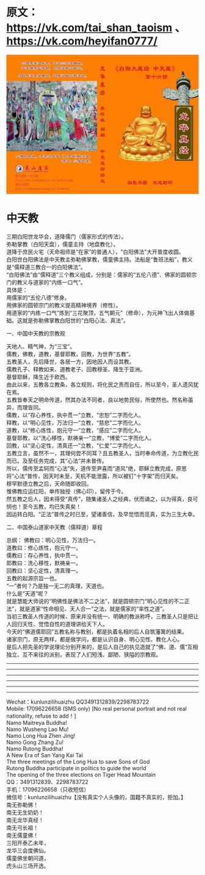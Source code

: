 # 原文：https://vk.com/tai_shan_taoism 、https://vk.com/heyifan0777/


![](/1.jpg)
# 中天教
三期白阳世龙华会，道降儒门（儒家形式的传法）。 \
弥勒掌教（白阳天盘），儒童主持（地盘教化）。 \
道降于庶民火宅（天命祖师是“在家”的普通人），“白阳佛法”大开普度收圆。\
白阳世白阳佛法是中天教主弥勒佛掌教，儒童佛主持。法船是“鲁班法船”，教义是“儒释道三教合一的白阳佛法”。 \
“白阳佛法”由“儒释道”三个教义组成，分别是：儒家的“五伦八德”、佛家的圆顿宗门的教义与道家的“内练一口气”。 \
具体是： \
用儒家的“五伦八德”修身。 \
用佛家的圆顿宗门的教义提高精神境界（修性）。 \
用道家的“内练一口气”炼到“三花聚顶，五气朝元”（修命），为元神飞出人体做基础。这就是弥勒佛掌教白阳世的“白阳心法、真法”。



一、中国中天教的宗教观

天地人、精气神，为“三宝”。 \
儒教，佛教，道教，基督耶教，回教，为世界“五教”。 \
五教圣人，先后降世，各居一方，因地因人而设其教。 \
儒教孔子、释教如来、道教老子、回教穆圣、降生于亚洲。 \
基督耶稣，降生近于欧西。 \
由此以来，五教各立教条，各立规则，将化民之责而自任，所以至今，圣人遗风犹在焉。 \
五教皆奉天之明命传道，然其办法不同者，良以地势民俗，所使然也。然名称虽异，而理皆同。 \
儒教，以“存心养性，执中贯一”立教，“忠恕”二字而化人。 \
释教，以“明心见性，万法归一”立教，“慈悲”二字而化人。 \
道教，以“修心炼性，抱元守一”立教，“感应”二字而化人。 \
基督耶教，以“洗心移性，默祷亲一”立教，“博爱”二字而化人。 \
回教，以“坚心定性，清真还一”立教，“仁爱”二字而化人。 \
五教立言，虽然不一，其理何尝不同耳？且五教圣人，当时奉命传道，为立教化民而已。及至任务完成，其“心法”并未普传。 \
所以，儒传至孟轲而“心法”失，道传至尹喜而“道风”绝，耶稣立教完成，原思将“心法”普传，因天时未至，天机不能泄露，所以被钉“十字架”而归天矣。 \
穆罕默德立教之后，天命随即收回。 \
惟佛教应运红阳，单传独授（佛心印），留传于今。 \
然五教之后人，因未得受“真传”，随集诸圣人之经典，伏而诵之，以为得真，良可悯也！至今五教，均已失真矣！ \
因运转白阳。“正法”普传之时已至，望诸善信，及早觉悟而觅真，实为三生大幸。 

二、中国泰山道家中天教（儒释道）章程

总纲： 
佛教曰：明心见性，万法归一。 \
道教曰：修心炼性，抱元守一。 \
儒教曰：存心养性，执中贯一。 \
耶教曰：洗心移性，默祷亲一。 \
回教曰：坚心定性，清真理一。 \
五教的起源宗旨一也。 \
“一”者何？乃是独一无二的真理，天道也。 \
什么是“天道”呢？ \
就是慧能大师说的“明佛性是佛法不二之法”，就是圆顿宗门“明心见性的不二正法”，就是道家“性命相见、天人合一”之法，就是儒家的“率性之道”。 \
当初三教圣人传道的时候，原来并没有统一、明确的教派称呼，三教圣人只是把让人回归天性、觉悟自性的道理讲给天下人。 \
今天的“佛道儒耶回”五教名称与教别，都是执着名相的后人自筑藩篱的结果。 \
诸家宗门，原无两样，都是做学问，都是认识自身、明心见性、教化人心。 \
是后人把先圣的学说理论分别开来的，是后人自己的执见造就了“佛、道、儒”互相独立、互不来往的派别，表现了人们短浅、鄙陋、狭隘的宗教观。 

---
---
---
---
---
---


Wechat：kunlunzilihuaizhu 
QQ3491312839/2298783722 \
Mobile: 17096226658 (SMS only)
[No real personal portrait and not real nationality, refuse to add！] \
Namo Maitreya Buddha! \
Namo Wusheng Lao Mu! \
Namo Long Hua Zhen Jing! \
Namo Gong Zhang Zu! \
Namo Rutong Buddha! \
A New Era of San Yang Kai Tai \
The three meetings of the Long Hua to save Sons of God \
Rutong Buddha participate in politics to guide the world \
The opening of the three elections on Tiger Head Mountain \
QQ：3491312839、2298783722  \
手机：17096226658（只收短信） \
微信号：kunlunzilihuaizhu【没有真实个人头像的，国籍不真实的，拒加。】 \
南无弥勒佛！ \
南无无生奶奶！ \
南无龙华真经！ \
南无弓长祖！ \
南无儒童佛！ \
三阳开泰乙未年， \
龙华三会度佛仙。 \
儒童佛坐朝问道， \
虎头山三场开选。
